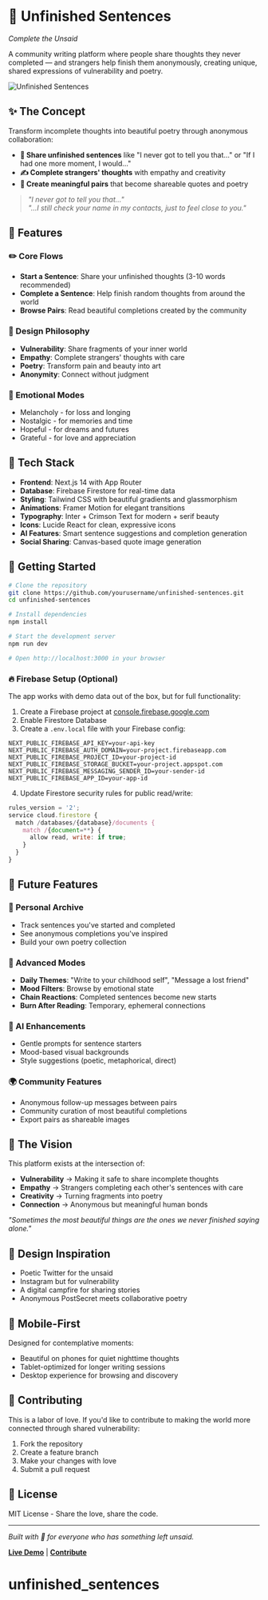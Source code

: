 # 🌱 Unfinished Sentences

*Complete the Unsaid*

A community writing platform where people share thoughts they never completed — and strangers help finish them anonymously, creating unique, shared expressions of vulnerability and poetry.

![Unfinished Sentences](https://images.unsplash.com/photo-1455390582262-044cdead277a?w=800&h=400&fit=crop&crop=center)

## ✨ The Concept

Transform incomplete thoughts into beautiful poetry through anonymous collaboration:

- **📜 Share unfinished sentences** like "I never got to tell you that..." or "If I had one more moment, I would..."
- **✍️ Complete strangers' thoughts** with empathy and creativity
- **💝 Create meaningful pairs** that become shareable quotes and poetry

> *"I never got to tell you that..."*  
> *"...I still check your name in my contacts, just to feel close to you."*

## 🎯 Features

### ✏️ Core Flows
- **Start a Sentence**: Share your unfinished thoughts (3-10 words recommended)
- **Complete a Sentence**: Help finish random thoughts from around the world
- **Browse Pairs**: Read beautiful completions created by the community

### 🎨 Design Philosophy
- **Vulnerability**: Share fragments of your inner world
- **Empathy**: Complete strangers' thoughts with care
- **Poetry**: Transform pain and beauty into art
- **Anonymity**: Connect without judgment

### 🌊 Emotional Modes
- Melancholy - for loss and longing
- Nostalgic - for memories and time
- Hopeful - for dreams and futures
- Grateful - for love and appreciation

## 🚀 Tech Stack

- **Frontend**: Next.js 14 with App Router
- **Database**: Firebase Firestore for real-time data
- **Styling**: Tailwind CSS with beautiful gradients and glassmorphism
- **Animations**: Framer Motion for elegant transitions
- **Typography**: Inter + Crimson Text for modern + serif beauty
- **Icons**: Lucide React for clean, expressive icons
- **AI Features**: Smart sentence suggestions and completion generation
- **Social Sharing**: Canvas-based quote image generation

## 🎪 Getting Started

```bash
# Clone the repository
git clone https://github.com/yourusername/unfinished-sentences.git
cd unfinished-sentences

# Install dependencies
npm install

# Start the development server
npm run dev

# Open http://localhost:3000 in your browser
```

### 🔥 Firebase Setup (Optional)

The app works with demo data out of the box, but for full functionality:

1. Create a Firebase project at [console.firebase.google.com](https://console.firebase.google.com)
2. Enable Firestore Database
3. Create a `.env.local` file with your Firebase config:

```env
NEXT_PUBLIC_FIREBASE_API_KEY=your-api-key
NEXT_PUBLIC_FIREBASE_AUTH_DOMAIN=your-project.firebaseapp.com
NEXT_PUBLIC_FIREBASE_PROJECT_ID=your-project-id
NEXT_PUBLIC_FIREBASE_STORAGE_BUCKET=your-project.appspot.com
NEXT_PUBLIC_FIREBASE_MESSAGING_SENDER_ID=your-sender-id
NEXT_PUBLIC_FIREBASE_APP_ID=your-app-id
```

4. Update Firestore security rules for public read/write:

```javascript
rules_version = '2';
service cloud.firestore {
  match /databases/{database}/documents {
    match /{document=**} {
      allow read, write: if true;
    }
  }
}
```

## 🔮 Future Features

### 📓 Personal Archive
- Track sentences you've started and completed
- See anonymous completions you've inspired
- Build your own poetry collection

### 🎲 Advanced Modes
- **Daily Themes**: "Write to your childhood self", "Message a lost friend"
- **Mood Filters**: Browse by emotional state
- **Chain Reactions**: Completed sentences become new starts
- **Burn After Reading**: Temporary, ephemeral connections

### 🤖 AI Enhancements
- Gentle prompts for sentence starters
- Mood-based visual backgrounds
- Style suggestions (poetic, metaphorical, direct)

### 🌍 Community Features
- Anonymous follow-up messages between pairs
- Community curation of most beautiful completions
- Export pairs as shareable images

## 💭 The Vision

This platform exists at the intersection of:
- **Vulnerability** → Making it safe to share incomplete thoughts
- **Empathy** → Strangers completing each other's sentences with care
- **Creativity** → Turning fragments into poetry
- **Connection** → Anonymous but meaningful human bonds

*"Sometimes the most beautiful things are the ones we never finished saying alone."*

## 🎨 Design Inspiration

- Poetic Twitter for the unsaid
- Instagram but for vulnerability
- A digital campfire for sharing stories
- Anonymous PostSecret meets collaborative poetry

## 📱 Mobile-First

Designed for contemplative moments:
- Beautiful on phones for quiet nighttime thoughts
- Tablet-optimized for longer writing sessions
- Desktop experience for browsing and discovery

## 🤝 Contributing

This is a labor of love. If you'd like to contribute to making the world more connected through shared vulnerability:

1. Fork the repository
2. Create a feature branch
3. Make your changes with love
4. Submit a pull request

## 📄 License

MIT License - Share the love, share the code.

---

*Built with 💜 for everyone who has something left unsaid.*

**[Live Demo](http://localhost:3000)** | **[Contribute](https://github.com/yourusername/unfinished-sentences)**
# unfinished_sentences
